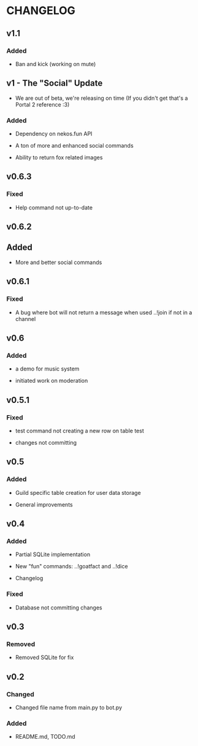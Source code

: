 # CHANGELOG

## v1.1 

### Added

- Ban and kick (working on mute)

## v1 - The "Social" Update

- We are out of beta, we're releasing on time (If you didn't get that's a Portal 2 reference :3)

### Added

- Dependency on nekos.fun API

- A ton of more and enhanced social commands

- Ability to return fox related images

## v0.6.3

### Fixed

- Help command not up-to-date

## v0.6.2

## Added

- More and better social commands

## v0.6.1

### Fixed

- A bug where bot will not return a message when used ..!join if not in a channel

## v0.6

### Added

- a demo for music system

- initiated work on moderation

## v0.5.1

### Fixed

- test command not creating a new row on table test

- changes not committing

## v0.5

### Added

- Guild specific table creation for user data storage

- General improvements

## v0.4

### Added

- Partial SQLite implementation

- New "fun" commands: ..!goatfact and ..!dice

- Changelog

### Fixed

- Database not committing changes

## v0.3

### Removed

- Removed SQLite for fix

## v0.2

### Changed

- Changed file name from main.py to bot.py

### Added

- README.md, TODO.md
